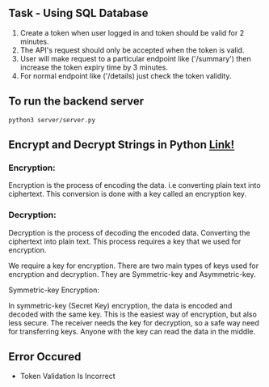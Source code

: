 ## Task - Using SQL Database

1. Create a token when user logged in and token should be valid for 2 minutes.
2. The API's request should only be accepted when the token is valid.
3. User will make request to a particular endpoint like ('/summary') then increase the token expiry time by 3 minutes.
4. For normal endpoint like ('/details) just check the token validity.

## To run the backend server

```
python3 server/server.py
```

## Encrypt and Decrypt Strings in Python [Link!](https://www.geeksforgeeks.org/how-to-encrypt-and-decrypt-strings-in-python/)

### Encryption:

Encryption is the process of encoding the data. i.e converting plain text into ciphertext. This conversion is done with a key called an encryption key.

### Decryption:

Decryption is the process of decoding the encoded data. Converting the ciphertext into plain text. This process requires a key that we used for encryption.

We require a key for encryption. There are two main types of keys used for encryption and decryption. They are Symmetric-key and Asymmetric-key.

Symmetric-key Encryption:

In symmetric-key (Secret Key) encryption, the data is encoded and decoded with the same key. This is the easiest way of encryption, but also less secure. The receiver needs the key for decryption, so a safe way need for transferring keys. Anyone with the key can read the data in the middle.

##  Error Occured
- Token Validation Is Incorrect